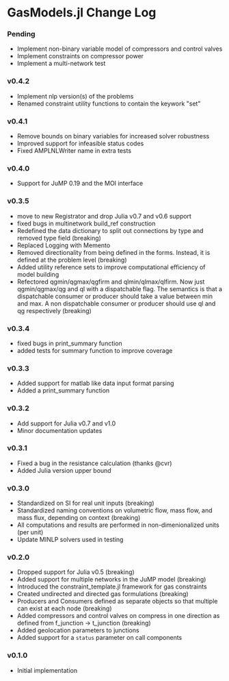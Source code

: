 GasModels.jl Change Log
=======================

### Pending
- Implement non-binary variable model of compressors and control valves  
- Implement constraints on compressor power
- Implement a multi-network test

### v0.4.2
- Implement nlp version(s) of the problems
- Renamed constraint utility functions to contain the keywork "set"

### v0.4.1
- Remove bounds on binary variables for increased solver robustness
- Improved support for infeasible status codes
- Fixed AMPLNLWriter name in extra tests

### v0.4.0
- Support for JuMP 0.19 and the MOI interface

### v0.3.5
- move to new Registrator and drop Julia v0.7 and v0.6 support
- fixed bugs in multinetwork build_ref construction
- Redefined the data dictionary to split out connections by type and removed type field (breaking)
- Replaced Logging with Memento
- Removed directionality from being defined in the forms. Instead, it is defined at the problem level (breaking)
- Added utility reference sets to improve computational efficiency of model building
- Refectored qgmin/qgmax/qgfirm and qlmin/qlmax/qlfirm. Now just qgmin/qgmax/qg and ql with a dispatchable flag. The semantics is that a dispatchable consumer or producer should take a value between min and max.  A non dispatchable consumer or producer should use ql and qg respectively (breaking)

### v0.3.4
- fixed bugs in print_summary function
- added tests for summary function to improve coverage

### v0.3.3
- Added support for matlab like data input format parsing
- Added a print_summary function

### v0.3.2
- Add support for Julia v0.7 and v1.0
- Minor documentation updates

### v0.3.1
- Fixed a bug in the resistance calculation (thanks @cvr)
- Added Julia version upper bound

### v0.3.0
- Standardized on SI for real unit inputs (breaking)
- Standardized naming conventions on volumetric flow, mass flow, and mass flux, depending on context (breaking)
- All computations and results are performed in non-dimenionalized units (per unit)
- Update MINLP solvers used in testing

### v0.2.0
- Dropped support for Julia v0.5 (breaking)
- Added support for multiple networks in the JuMP model (breaking)
- Introduced the constraint_template.jl framework for gas constraints
- Created undirected and directed gas formulations (breaking)
- Producers and Consumers defined as separate objects so that multiple can exist at each node (breaking)
- Added compressors and control valves on compress in one direction as defined from f_junction -> t_junction (breaking)
- Added geolocation parameters to junctions
- Added support for a `status` parameter on call components

### v0.1.0
- Initial implementation
